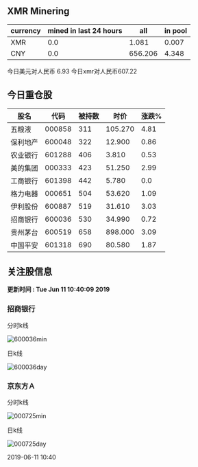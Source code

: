 ## XMR Minering

|currency|mined in last 24 hours|all|in pool|
|---|---|---|---|
|XMR|0.0|1.081|0.007|
|CNY|0.0|656.206|4.348|

今日美元对人民币 6.93	今日xmr对人民币607.22


## 今日重仓股 

|股名|代码|被持数|时价|涨跌%|
|---|---|---|---|---|
|五粮液|000858|311|105.270|4.81|
|保利地产|600048|322|12.900|0.86|
|农业银行|601288|406|3.810|0.53|
|美的集团|000333|423|51.250|2.99|
|工商银行|601398|442|5.780|0.0|
|格力电器|000651|504|53.620|1.09|
|伊利股份|600887|519|31.610|3.03|
|招商银行|600036|530|34.990|0.72|
|贵州茅台|600519|658|898.000|3.09|
|中国平安|601318|690|80.580|1.87|

## 关注股信息
**更新时间 : Tue Jun 11 10:40:09 2019**
### 招商银行 
分时k线

![600036min](http://image.sinajs.cn/newchart/min/n/sh600036.gif)

日k线

![600036day](http://image.sinajs.cn/newchart/daily/n/sh600036.gif)

### 京东方Ａ 
分时k线

![000725min](http://image.sinajs.cn/newchart/min/n/sz000725.gif)

日k线

![000725day](http://image.sinajs.cn/newchart/daily/n/sz000725.gif)

2019-06-11 10:40